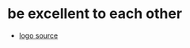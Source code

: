 # be excellent to each other

* [logo source](https://c2.staticflickr.com/8/7497/16000298459_7022b1a68a_b.jpg)

